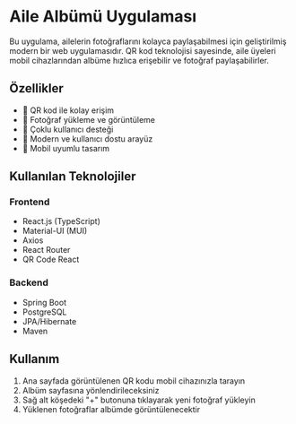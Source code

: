 # Aile Albümü Uygulaması

Bu uygulama, ailelerin fotoğraflarını kolayca paylaşabilmesi için geliştirilmiş modern bir web uygulamasıdır. QR kod teknolojisi sayesinde, aile üyeleri mobil cihazlarından albüme hızlıca erişebilir ve fotoğraf paylaşabilirler.

## Özellikler

- 📱 QR kod ile kolay erişim
- 📸 Fotoğraf yükleme ve görüntüleme
- 👥 Çoklu kullanıcı desteği
- 🎨 Modern ve kullanıcı dostu arayüz
- 📱 Mobil uyumlu tasarım

## Kullanılan Teknolojiler

### Frontend

- React.js (TypeScript)
- Material-UI (MUI)
- Axios
- React Router
- QR Code React

### Backend

- Spring Boot
- PostgreSQL
- JPA/Hibernate
- Maven

## Kullanım

1. Ana sayfada görüntülenen QR kodu mobil cihazınızla tarayın
2. Albüm sayfasına yönlendirileceksiniz
3. Sağ alt köşedeki "+" butonuna tıklayarak yeni fotoğraf yükleyin
4. Yüklenen fotoğraflar albümde görüntülenecektir
